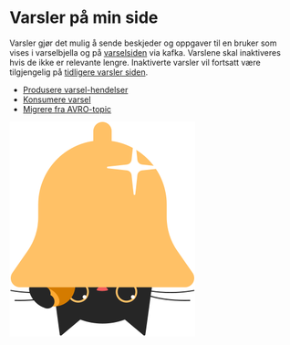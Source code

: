 # Varsler på min side

Varsler gjør det mulig å sende beskjeder og oppgaver til en bruker som vises i varselbjella og
på [varselsiden](https://www.intern.dev.nav.no/minside/nb/varsler) via kafka. Varslene skal inaktiveres hvis de ikke er relevante lengre.
Inaktiverte varsler vil fortsatt være tilgjengelig
på [tidligere varsler siden](https://www.nav.no/minside/nb/tidligere-varsler).

* [Produsere varsel-hendelser](produsere.md)
* [Konsumere varsel](konsumere.md)
* [Migrere fra AVRO-topic](migrere.md)

![Katten min gjemmer si en bjelle](../katt/katt-varsler.svg "Title")

